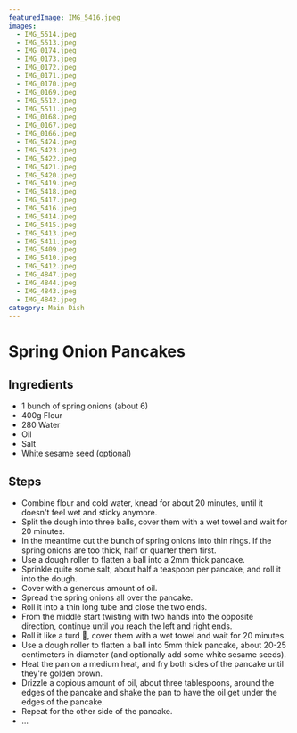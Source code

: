 ```yaml
---
featuredImage: IMG_5416.jpeg
images:
  - IMG_5514.jpeg
  - IMG_5513.jpeg
  - IMG_0174.jpeg
  - IMG_0173.jpeg
  - IMG_0172.jpeg
  - IMG_0171.jpeg
  - IMG_0170.jpeg
  - IMG_0169.jpeg
  - IMG_5512.jpeg
  - IMG_5511.jpeg
  - IMG_0168.jpeg
  - IMG_0167.jpeg
  - IMG_0166.jpeg
  - IMG_5424.jpeg
  - IMG_5423.jpeg
  - IMG_5422.jpeg
  - IMG_5421.jpeg
  - IMG_5420.jpeg
  - IMG_5419.jpeg
  - IMG_5418.jpeg
  - IMG_5417.jpeg
  - IMG_5416.jpeg
  - IMG_5414.jpeg
  - IMG_5415.jpeg
  - IMG_5413.jpeg
  - IMG_5411.jpeg
  - IMG_5409.jpeg
  - IMG_5410.jpeg
  - IMG_5412.jpeg
  - IMG_4847.jpeg
  - IMG_4844.jpeg
  - IMG_4843.jpeg
  - IMG_4842.jpeg
category: Main Dish
---
```


# Spring Onion Pancakes

## Ingredients

- 1 bunch of spring onions (about 6)
- 400g Flour
- 280 Water
- Oil
- Salt
- White sesame seed (optional)

## Steps

- Combine flour and cold water, knead for about 20 minutes, until it doesn't feel wet and sticky anymore.
- Split the dough into three balls, cover them with a wet towel and wait for 20 minutes.
- In the meantime cut the bunch of spring onions into thin rings. If the spring onions are too thick, half or quarter them first.
- Use a dough roller to flatten a ball into a 2mm thick pancake.
- Sprinkle quite some salt, about half a teaspoon per pancake, and roll it into the dough.
- Cover with a generous amount of oil.
- Spread the spring onions all over the pancake.
- Roll it into a thin long tube and close the two ends.
- From the middle start twisting with two hands into the opposite direction, continue until you reach the left and right ends.
- Roll it like a turd 💩, cover them with a wet towel and wait for 20 minutes.
- Use a dough roller to flatten a ball into 5mm thick pancake, about 20-25 centimeters in diameter (and optionally add some white sesame seeds).
- Heat the pan on a medium heat, and fry both sides of the pancake until they're golden brown.
- Drizzle a copious amount of oil, about three tablespoons, around the edges of the pancake and shake the pan to have the oil get under the edges of the pancake.
- Repeat for the other side of the pancake.
- ...
